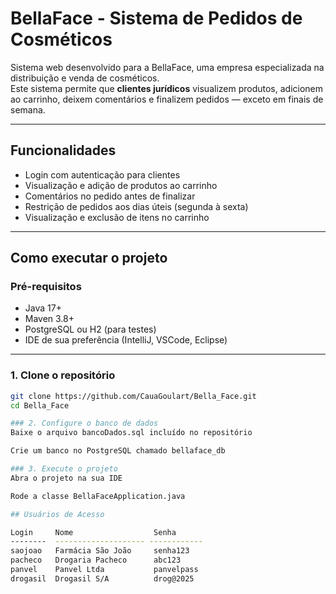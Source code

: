 # BellaFace - Sistema de Pedidos de Cosméticos

Sistema web desenvolvido para a BellaFace, uma empresa especializada na distribuição e venda de cosméticos.  
Este sistema permite que **clientes jurídicos** visualizem produtos, adicionem ao carrinho, deixem comentários e finalizem pedidos — exceto em finais de semana.

---

## Funcionalidades

- Login com autenticação para clientes
- Visualização e adição de produtos ao carrinho
- Comentários no pedido antes de finalizar
- Restrição de pedidos aos dias úteis (segunda à sexta)
- Visualização e exclusão de itens no carrinho

---

## Como executar o projeto

### Pré-requisitos

- Java 17+
- Maven 3.8+
- PostgreSQL ou H2 (para testes)
- IDE de sua preferência (IntelliJ, VSCode, Eclipse)

---

### 1. Clone o repositório

```bash
git clone https://github.com/CauaGoulart/Bella_Face.git
cd Bella_Face

### 2. Configure o banco de dados
Baixe o arquivo bancoDados.sql incluído no repositório

Crie um banco no PostgreSQL chamado bellaface_db

### 3. Execute o projeto
Abra o projeto na sua IDE

Rode a classe BellaFaceApplication.java

## Usuários de Acesso

Login     Nome                  Senha       
--------  -------------------- ------------
saojoao   Farmácia São João     senha123    
pacheco   Drogaria Pacheco      abc123      
panvel    Panvel Ltda           panvelpass  
drogasil  Drogasil S/A          drog@2025   
```
